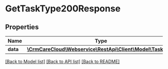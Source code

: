 # GetTaskType200Response

## Properties
Name | Type | Description | Notes
------------ | ------------- | ------------- | -------------
**data** | [**\CrmCareCloud\Webservice\RestApi\Client\Model\TaskType**](TaskType.md) |  | [optional] 

[[Back to Model list]](../../README.md#documentation-for-models) [[Back to API list]](../../README.md#documentation-for-api-endpoints) [[Back to README]](../../README.md)

